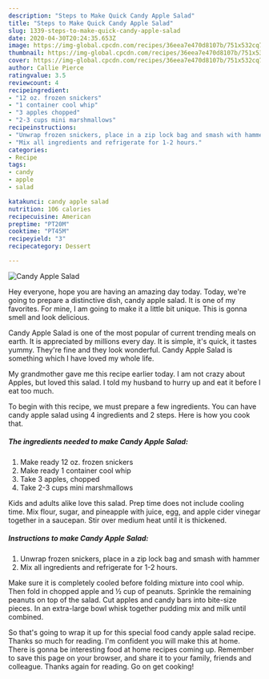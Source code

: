 ```yaml
---
description: "Steps to Make Quick Candy Apple Salad"
title: "Steps to Make Quick Candy Apple Salad"
slug: 1339-steps-to-make-quick-candy-apple-salad
date: 2020-04-30T20:24:35.653Z
image: https://img-global.cpcdn.com/recipes/36eea7e470d8107b/751x532cq70/candy-apple-salad-recipe-main-photo.jpg
thumbnail: https://img-global.cpcdn.com/recipes/36eea7e470d8107b/751x532cq70/candy-apple-salad-recipe-main-photo.jpg
cover: https://img-global.cpcdn.com/recipes/36eea7e470d8107b/751x532cq70/candy-apple-salad-recipe-main-photo.jpg
author: Callie Pierce
ratingvalue: 3.5
reviewcount: 4
recipeingredient:
- "12 oz. frozen snickers"
- "1 container cool whip"
- "3 apples chopped"
- "2-3 cups mini marshmallows"
recipeinstructions:
- "Unwrap frozen snickers, place in a zip lock bag and smash with hammer"
- "Mix all ingredients and refrigerate for 1-2 hours."
categories:
- Recipe
tags:
- candy
- apple
- salad

katakunci: candy apple salad 
nutrition: 106 calories
recipecuisine: American
preptime: "PT20M"
cooktime: "PT45M"
recipeyield: "3"
recipecategory: Dessert

---
```



![Candy Apple Salad](https://img-global.cpcdn.com/recipes/36eea7e470d8107b/751x532cq70/candy-apple-salad-recipe-main-photo.jpg)

Hey everyone, hope you are having an amazing day today. Today, we're going to prepare a distinctive dish, candy apple salad. It is one of my favorites. For mine, I am going to make it a little bit unique. This is gonna smell and look delicious.

Candy Apple Salad is one of the most popular of current trending meals on earth. It is appreciated by millions every day. It is simple, it's quick, it tastes yummy. They're fine and they look wonderful. Candy Apple Salad is something which I have loved my whole life.

My grandmother gave me this recipe earlier today. I am not crazy about Apples, but loved this salad. I told my husband to hurry up and eat it before I eat too much.


To begin with this recipe, we must prepare a few ingredients. You can have candy apple salad using 4 ingredients and 2 steps. Here is how you cook that.

<!--inarticleads1-->

##### The ingredients needed to make Candy Apple Salad:

1. Make ready 12 oz. frozen snickers
1. Make ready 1 container cool whip
1. Take 3 apples, chopped
1. Take 2-3 cups mini marshmallows


Kids and adults alike love this salad. Prep time does not include cooling time. Mix flour, sugar, and pineapple with juice, egg, and apple cider vinegar together in a saucepan. Stir over medium heat until it is thickened. 

<!--inarticleads2-->

##### Instructions to make Candy Apple Salad:

1. Unwrap frozen snickers, place in a zip lock bag and smash with hammer
1. Mix all ingredients and refrigerate for 1-2 hours.


Make sure it is completely cooled before folding mixture into cool whip. Then fold in chopped apple and ½ cup of peanuts. Sprinkle the remaining peanuts on top of the salad. Cut apples and candy bars into bite-size pieces. In an extra-large bowl whisk together pudding mix and milk until combined. 

So that's going to wrap it up for this special food candy apple salad recipe. Thanks so much for reading. I'm confident you will make this at home. There is gonna be interesting food at home recipes coming up. Remember to save this page on your browser, and share it to your family, friends and colleague. Thanks again for reading. Go on get cooking!
